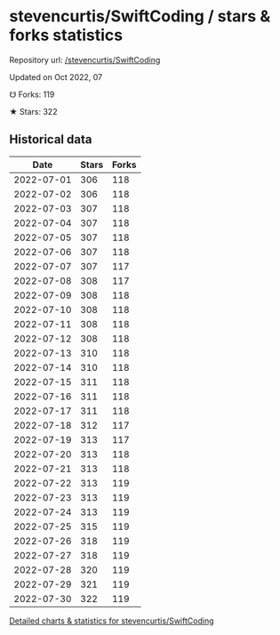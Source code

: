 # stevencurtis/SwiftCoding / stars & forks statistics

Repository url: [/stevencurtis/SwiftCoding](https://github.com/stevencurtis/SwiftCoding)

Updated on Oct 2022, 07

☋ Forks: 119

★ Stars: 322

## Historical data
| Date | Stars | Forks |
|------|-------|-------|
| 2022-07-01 | 306 | 118 | 
| 2022-07-02 | 306 | 118 | 
| 2022-07-03 | 307 | 118 | 
| 2022-07-04 | 307 | 118 | 
| 2022-07-05 | 307 | 118 | 
| 2022-07-06 | 307 | 118 | 
| 2022-07-07 | 307 | 117 | 
| 2022-07-08 | 308 | 117 | 
| 2022-07-09 | 308 | 118 | 
| 2022-07-10 | 308 | 118 | 
| 2022-07-11 | 308 | 118 | 
| 2022-07-12 | 308 | 118 | 
| 2022-07-13 | 310 | 118 | 
| 2022-07-14 | 310 | 118 | 
| 2022-07-15 | 311 | 118 | 
| 2022-07-16 | 311 | 118 | 
| 2022-07-17 | 311 | 118 | 
| 2022-07-18 | 312 | 117 | 
| 2022-07-19 | 313 | 117 | 
| 2022-07-20 | 313 | 118 | 
| 2022-07-21 | 313 | 118 | 
| 2022-07-22 | 313 | 119 | 
| 2022-07-23 | 313 | 119 | 
| 2022-07-24 | 313 | 119 | 
| 2022-07-25 | 315 | 119 | 
| 2022-07-26 | 318 | 119 | 
| 2022-07-27 | 318 | 119 | 
| 2022-07-28 | 320 | 119 | 
| 2022-07-29 | 321 | 119 | 
| 2022-07-30 | 322 | 119 | 


[Detailed charts & statistics for stevencurtis/SwiftCoding](https://reviewgithub.com/rep/stevencurtis/SwiftCoding)
